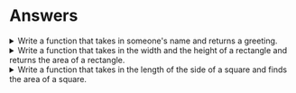 # Answers

<details>
  <summary> Write a function that takes in someone's name and returns a greeting.</summary>
  
  ## Named function
  ```javascript
  function sayName(name) {
    return `Hello, ${name}!`
  }
  ```
  
  ## Anonymous function
  ```javascript
  const sayName = function(name) {
    return `Hello, ${name}!`
  }
  ```
  
</details>

<details>
  <summary> Write a function that takes in the width and the height of a rectangle and returns the area of a rectangle.</summary>
  
  ## Named function
  ```javascript
  function findAreaOfRectangle(width, height) {
    return width * height
  }
  ```
  
  ## Anonymous function
  ```javascript
  const findAreaOfRectangle = function(width, height) {
    return width * height
  }
  ```
  
</details>

<details>
  <summary> Write a function that takes in the length of the side of a square and finds the area of a square.</summary>
  
  ## Named function
  ```javascript
  function findAreaOfSquare(length) {
    return findAreaOfRectangle(length, length)
  }
  ```
  
  ## Anonymous function
  ```javascript
  const findAreaOfSquare = function(length) {
    return findAreaOfRectangle(length, length)
  }
  ```
  
</details>
